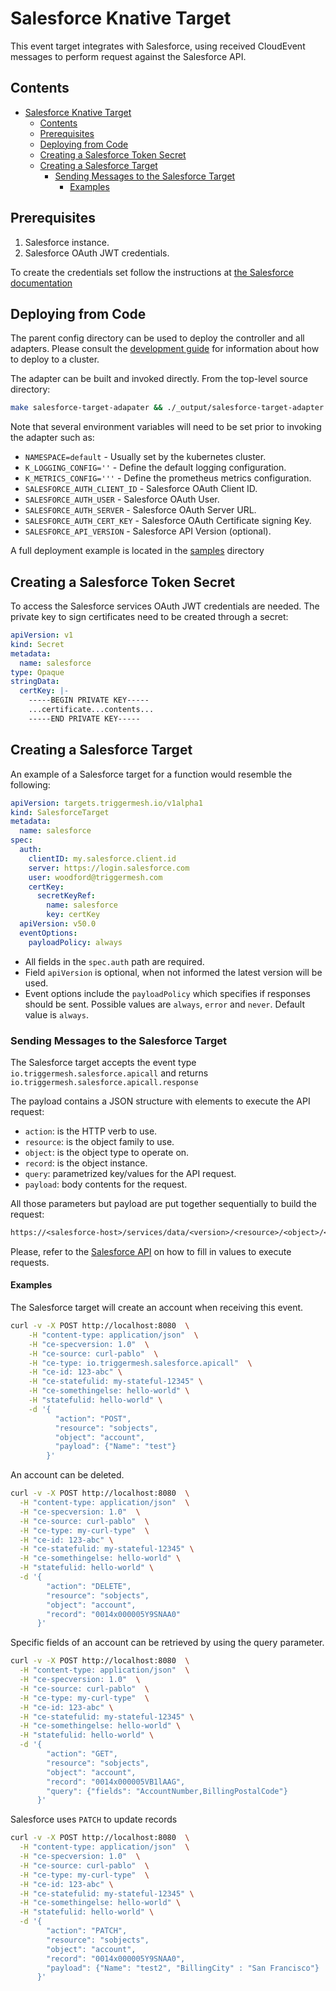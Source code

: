 # Salesforce Knative Target

This event target integrates with Salesforce, using received CloudEvent messages to perform request against the Salesforce API.

## Contents

- [Salesforce Knative Target](#salesforce-knative-target)
  - [Contents](#contents)
  - [Prerequisites](#prerequisites)
  - [Deploying from Code](#deploying-from-code)
  - [Creating a Salesforce Token Secret](#creating-a-salesforce-token-secret)
  - [Creating a Salesforce Target](#creating-a-salesforce-target)
    - [Sending Messages to the Salesforce Target](#sending-messages-to-the-salesforce-target)
      - [Examples](#examples)

## Prerequisites

1. Salesforce instance.
1. Salesforce OAuth JWT credentials.

To create the credentials set follow the instructions at [the Salesforce documentation](https://help.salesforce.com/articleView?id=sf.remoteaccess_oauth_jwt_flow.htm)

## Deploying from Code

The parent config directory can be used to deploy the controller and all adapters. Please consult the [development guide](../DEVELOPMENT.md) for information about how to deploy to a cluster.

The adapter can be built and invoked directly.  From the top-level source directory:

```sh
make salesforce-target-adapater && ./_output/salesforce-target-adapter
```

Note that several environment variables will need to be set prior to invoking the adapter such as:

- `NAMESPACE=default`          - Usually set by the kubernetes cluster.
- `K_LOGGING_CONFIG=''`        - Define the default logging configuration.
- `K_METRICS_CONFIG='''`       - Define the prometheus metrics configuration.
- `SALESFORCE_AUTH_CLIENT_ID`  - Salesforce OAuth Client ID.
- `SALESFORCE_AUTH_USER`       - Salesforce OAuth User.
- `SALESFORCE_AUTH_SERVER`     - Salesforce OAuth Server URL.
- `SALESFORCE_AUTH_CERT_KEY`   - Salesforce OAuth Certificate signing Key.
- `SALESFORCE_API_VERSION`     - Salesforce API Version (optional).

A full deployment example is located in the [samples](../samples/salesforce) directory

## Creating a Salesforce Token Secret

To access the Salesforce services OAuth JWT credentials are needed. The private key to sign certificates need to be created through a secret:

```yaml
apiVersion: v1
kind: Secret
metadata:
  name: salesforce
type: Opaque
stringData:
  certKey: |-
    -----BEGIN PRIVATE KEY-----
    ...certificate...contents...
    -----END PRIVATE KEY-----
```

## Creating a Salesforce Target

An example of a Salesforce target for a function would resemble the following:

```yaml
apiVersion: targets.triggermesh.io/v1alpha1
kind: SalesforceTarget
metadata:
  name: salesforce
spec:
  auth:
    clientID: my.salesforce.client.id
    server: https://login.salesforce.com
    user: woodford@triggermesh.com
    certKey:
      secretKeyRef:
        name: salesforce
        key: certKey
  apiVersion: v50.0
  eventOptions:
    payloadPolicy: always
```

- All fields in the `spec.auth` path are required.
- Field `apiVersion` is optional, when not informed the latest version will be used.
- Event options include the `payloadPolicy` which specifies if responses should be sent. Possible values are `always`, `error` and `never`. Default value is `always`.

### Sending Messages to the Salesforce Target

The Salesforce target accepts the event type `io.triggermesh.salesforce.apicall` and returns `io.triggermesh.salesforce.apicall.response`

The payload contains a JSON structure with elements to execute the API request:

- `action`: is the HTTP verb to use.
- `resource`: is the object family to use.
- `object`: is the object type to operate on.
- `record`: is the object instance.
- `query`: parametrized key/values for the API request.
- `payload`: body contents for the request.

All those parameters but payload are put together sequentially to build the request:

```txt
https://<salesforce-host>/services/data/<version>/<resource>/<object>/<record>?query
```

Please, refer to the [Salesforce API](https://developer.salesforce.com/docs/atlas.en-us.api_rest.meta/api_rest/intro_what_is_rest_api.htm) on how to fill in values to execute requests.

#### Examples

The Salesforce target will create an account when receiving this event.

```sh
curl -v -X POST http://localhost:8080  \
    -H "content-type: application/json"  \
    -H "ce-specversion: 1.0"  \
    -H "ce-source: curl-pablo"  \
    -H "ce-type: io.triggermesh.salesforce.apicall"  \
    -H "ce-id: 123-abc" \
    -H "ce-statefulid: my-stateful-12345" \
    -H "ce-somethingelse: hello-world" \
    -H "statefulid: hello-world" \
    -d '{
          "action": "POST",
          "resource": "sobjects",
          "object": "account",
          "payload": {"Name": "test"}
        }'
```

An account can be deleted.

```sh
curl -v -X POST http://localhost:8080  \
  -H "content-type: application/json"  \
  -H "ce-specversion: 1.0"  \
  -H "ce-source: curl-pablo"  \
  -H "ce-type: my-curl-type"  \
  -H "ce-id: 123-abc" \
  -H "ce-statefulid: my-stateful-12345" \
  -H "ce-somethingelse: hello-world" \
  -H "statefulid: hello-world" \
  -d '{
        "action": "DELETE",
        "resource": "sobjects",
        "object": "account",
        "record": "0014x000005Y9SNAA0"
      }'
```

Specific fields of an account can be retrieved by using the query parameter.

```sh
curl -v -X POST http://localhost:8080  \
  -H "content-type: application/json"  \
  -H "ce-specversion: 1.0"  \
  -H "ce-source: curl-pablo"  \
  -H "ce-type: my-curl-type"  \
  -H "ce-id: 123-abc" \
  -H "ce-statefulid: my-stateful-12345" \
  -H "ce-somethingelse: hello-world" \
  -H "statefulid: hello-world" \
  -d '{
        "action": "GET",
        "resource": "sobjects",
        "object": "account",
        "record": "0014x000005VB1lAAG",
        "query": {"fields": "AccountNumber,BillingPostalCode"}
      }'
```

Salesforce uses `PATCH` to update records

```sh
curl -v -X POST http://localhost:8080  \
  -H "content-type: application/json"  \
  -H "ce-specversion: 1.0"  \
  -H "ce-source: curl-pablo"  \
  -H "ce-type: my-curl-type"  \
  -H "ce-id: 123-abc" \
  -H "ce-statefulid: my-stateful-12345" \
  -H "ce-somethingelse: hello-world" \
  -H "statefulid: hello-world" \
  -d '{
        "action": "PATCH",
        "resource": "sobjects",
        "object": "account",
        "record": "0014x000005Y9SNAA0",
        "payload": {"Name": "test2", "BillingCity" : "San Francisco"}
      }'
```
